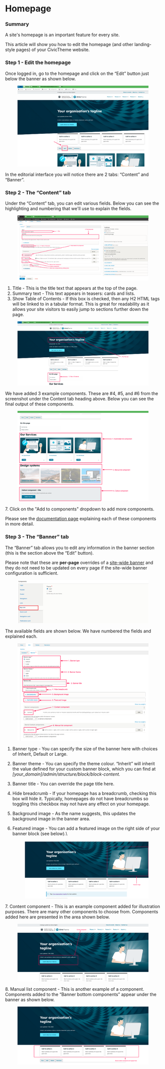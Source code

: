 # Homepage

### Summary <a href="#editingthehomepage-summary" id="editingthehomepage-summary"></a>

A site's homepage is an important feature for every site.&#x20;

This article will show you how to edit the homepage (and other landing-style pages) of your CivicTheme website.

### Step 1 - Edit the homepage <a href="#editingthehomepage-step1-editthehomepage" id="editingthehomepage-step1-editthehomepage"></a>

Once logged in, go to the homepage and click on the “Edit” button just below the banner as shown below.

<figure><img src="../.gitbook/assets/image (39).png" alt=""><figcaption></figcaption></figure>

In the editorial interface you will notice there are 2 tabs: “Content” and “Banner”.

### Step 2 - The “Content” tab <a href="#editingthehomepage-step2-the-content-tab" id="editingthehomepage-step2-the-content-tab"></a>

Under the “Content” tab, you can edit various fields. Below you can see the highlighting and numbering that we'll use to explain the fields.

<figure><img src="../.gitbook/assets/image (51).png" alt=""><figcaption></figcaption></figure>

1. Title - This is the title text that appears at the top of the page.
2. Summary text - This text appears in teasers: cards and lists.
3. Show Table of Contents - If this box is checked, then any H2 HTML tags will be linked to in a tabular format. This is great for readability as it allows your site visitors to easily jump to sections further down the page.

<figure><img src="../.gitbook/assets/image (103).png" alt=""><figcaption></figcaption></figure>

We have added 3 example components. These are #4, #5, and #6 from the screenshot under the Content tab heading above. Below you can see the final output of these components.

<figure><img src="../.gitbook/assets/image (113).png" alt=""><figcaption></figcaption></figure>

7\. Click on the "Add to components" dropdown to add more components.

Please see the [documentation page](broken-reference) explaining each of these components in more detail.&#x20;

### Step 3 - The “Banner” tab <a href="#editingthehomepage-step3-the-banner-tab" id="editingthehomepage-step3-the-banner-tab"></a>

The “Banner” tab allows you to edit any information in the banner section (this is the section above the “Edit” button).

Please note that these are **per-page** overrides of a [site-wide banner](broken-reference) and they do not need to be updated on every page if the site-wide banner configuration is sufficient.

<figure><img src="../.gitbook/assets/image (107).png" alt=""><figcaption></figcaption></figure>

The available fields are shown below. We have numbered the fields and explained each.

<figure><img src="../.gitbook/assets/image (135).png" alt=""><figcaption></figcaption></figure>

1. Banner type - You can specify the size of the banner here with choices of Inherit, Default or Large.&#x20;
2. Banner theme - You can specify the theme colour. “Inherit” will inherit the value defined for your custom banner block, which you can find at _\[your\_domain]/admin/structure/block/block-content._
3. Banner title - You can override the page title here.
4. Hide breadcrumb - If your homepage has a breadcrumb, checking this box will hide it. Typically, homepages do not have breadcrumbs so toggling this checkbox may not have any effect on your homepage.
5. Background image - As the name suggests, this updates the background image in the banner area.
6.  Featured image - You can add a featured image on the right side of your banner block (see below).\




    <figure><img src="../.gitbook/assets/image (119).png" alt=""><figcaption></figcaption></figure>

7\. Content component - This is an example component added for illustration purposes. There are many other components to choose from. Components added here are presented in the area shown below.

<figure><img src="../.gitbook/assets/image (20).png" alt=""><figcaption></figcaption></figure>

8\. Manual list component - This is another example of a component. Components added to the “Banner bottom components” appear under the banner as shown below.

<figure><img src="../.gitbook/assets/image (96).png" alt=""><figcaption></figcaption></figure>

